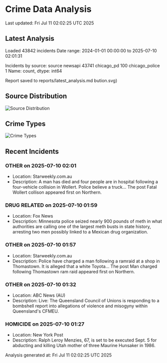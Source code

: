 # Crime Data Analysis
Last updated: Fri Jul 11 02:02:25 UTC 2025

## Latest Analysis

Loaded 43842 incidents
Date range: 2024-01-01 00:00:00 to 2025-07-10 02:01:31

Incidents by source:
source
newsapi           43741
chicago_pd          100
chicago_police        1
Name: count, dtype: int64

Report saved to reports/latest_analysis.md
bution.svg)

## Source Distribution
![Source Distribution](images/source_distribution.svg)

## Crime Types
![Crime Types](images/crime_types.svg)

## Recent Incidents

### OTHER on 2025-07-10 02:01
- Location: Starweekly.com.au
- Description: A man has died and four people are in hospital following a four-vehicle collision in Wollert. Police believe a truck...
The post Fatal Wollert collison appeared first on Northern.


### DRUG RELATED on 2025-07-10 01:59
- Location: Fox News
- Description: Minnesota police seized nearly 900 pounds of meth in what authorities are calling one of the largest meth busts in state history, arresting two men possibly linked to a Mexican drug organization.


### OTHER on 2025-07-10 01:57
- Location: Starweekly.com.au
- Description: Police have charged a man following a ramraid at a shop in Thomastown. It is alleged that a white Toyota...
The post Man charged following Thomastown ram raid appeared first on Northern.


### OTHER on 2025-07-10 01:32
- Location: ABC News (AU)
- Description: Live: The Queensland Council of Unions is responding to a bombshell report into allegations of violence and misogyny within Queensland's CFMEU.


### HOMICIDE on 2025-07-10 01:27
- Location: New York Post
- Description: Ralph Leroy Menzies, 67, is set to be executed Sept. 5 for abducting and killing Utah mother of three Maurine Hunsaker in 1986.

Analysis generated at: Fri Jul 11 02:02:25 UTC 2025
